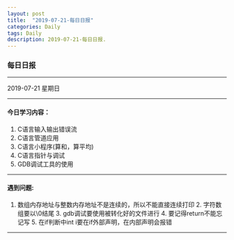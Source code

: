 ```yaml
---
layout: post
title:  "2019-07-21-每日日报"
categories: Daily
tags: Daily
description: 2019-07-21-每日日报.
---
```


### 每日日报

---
2019-07-21 星期日

---
#### 今日学习内容：
1. C语言输入输出错误流
2. C语言管道应用
3. C语言小程序(算和，算平均)
4. C语言指针与调试
5. GDB调试工具的使用

---

#### 遇到问题:

1. 数组内存地址与整数内存地址不是连续的，所以不能直接连续打印
 	2. 字符数组要以\0结尾
 	3. gdb调试要使用被转化好的文件进行
 	4. 要记得return不能忘记写
 	5. 在if判断中int i要在if外部声明，在内部声明会报错

---

#### 



   	     